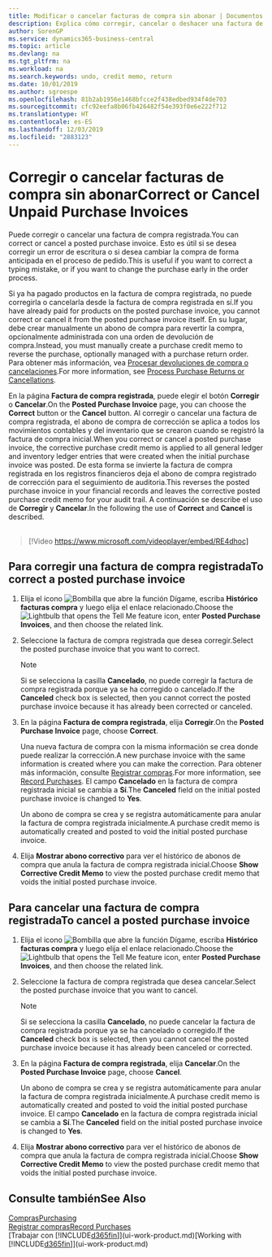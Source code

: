 ```yaml
---
title: Modificar o cancelar facturas de compra sin abonar | Documentos de Microsoft
description: Explica cómo corregir, cancelar o deshacer una factura de compra registrada y crear automáticamente un abono de compra.
author: SorenGP
ms.service: dynamics365-business-central
ms.topic: article
ms.devlang: na
ms.tgt_pltfrm: na
ms.workload: na
ms.search.keywords: undo, credit memo, return
ms.date: 10/01/2019
ms.author: sgroespe
ms.openlocfilehash: 81b2ab1956e1468bfcce2f438edbed934f4de703
ms.sourcegitcommit: cfc92eefa8b06fb426482f54e393f0e6e222f712
ms.translationtype: HT
ms.contentlocale: es-ES
ms.lasthandoff: 12/03/2019
ms.locfileid: "2883123"
---
```

# <a name="correct-or-cancel-unpaid-purchase-invoices"></a><span data-ttu-id="40216-103">Corregir o cancelar facturas de compra sin abonar</span><span class="sxs-lookup"><span data-stu-id="40216-103">Correct or Cancel Unpaid Purchase Invoices</span></span>
<span data-ttu-id="40216-104">Puede corregir o cancelar una factura de compra registrada.</span><span class="sxs-lookup"><span data-stu-id="40216-104">You can correct or cancel a posted purchase invoice.</span></span> <span data-ttu-id="40216-105">Esto es útil si se desea corregir un error de escritura o si desea cambiar la compra de forma anticipada en el proceso de pedido.</span><span class="sxs-lookup"><span data-stu-id="40216-105">This is useful if you want to correct a typing mistake, or if you want to change the purchase early in the order process.</span></span>

<span data-ttu-id="40216-106">Si ya ha pagado productos en la factura de compra registrada, no puede corregirla o cancelarla desde la factura de compra registrada en sí.</span><span class="sxs-lookup"><span data-stu-id="40216-106">If you have already paid for products on the posted purchase invoice, you cannot correct or cancel it from the posted purchase invoice itself.</span></span> <span data-ttu-id="40216-107">En su lugar, debe crear manualmente un abono de compra para revertir la compra, opcionalmente administrada con una orden de devolución de compra.</span><span class="sxs-lookup"><span data-stu-id="40216-107">Instead, you must manually create a purchase credit memo to reverse the purchase, optionally managed with a purchase return order.</span></span> <span data-ttu-id="40216-108">Para obtener más información, vea [Procesar devoluciones de compra o cancelaciones](purchasing-how-process-purchase-returns-cancellations.md).</span><span class="sxs-lookup"><span data-stu-id="40216-108">For more information, see [Process Purchase Returns or Cancellations](purchasing-how-process-purchase-returns-cancellations.md).</span></span>

<span data-ttu-id="40216-109">En la página **Factura de compra registrada**, puede elegir el botón **Corregir** o **Cancelar**.</span><span class="sxs-lookup"><span data-stu-id="40216-109">On the **Posted Purchase Invoice** page, you can choose the **Correct** button or the **Cancel** button.</span></span> <span data-ttu-id="40216-110">Al corregir o cancelar una factura de compra registrada, el abono de compra de corrección se aplica a todos los movimientos contables y del inventario que se crearon cuando se registró la factura de compra inicial.</span><span class="sxs-lookup"><span data-stu-id="40216-110">When you correct or cancel a posted purchase invoice, the corrective purchase credit memo is applied to all general ledger and inventory ledger entries that were created when the initial purchase invoice was posted.</span></span> <span data-ttu-id="40216-111">De esta forma se invierte la factura de compra registrada en los registros financieros deja el abono de compra registrado de corrección para el seguimiento de auditoria.</span><span class="sxs-lookup"><span data-stu-id="40216-111">This reverses the posted purchase invoice in your financial records and leaves the corrective posted purchase credit memo for your audit trail.</span></span> <span data-ttu-id="40216-112">A continuación se describe el uso de **Corregir** y **Cancelar**.</span><span class="sxs-lookup"><span data-stu-id="40216-112">In the following the use of **Correct** and **Cancel** is described.</span></span>
<br><br>
> [!Video https://www.microsoft.com/videoplayer/embed/RE4dhoc]

## <a name="to-correct-a-posted-purchase-invoice"></a><span data-ttu-id="40216-113">Para corregir una factura de compra registrada</span><span class="sxs-lookup"><span data-stu-id="40216-113">To correct a posted purchase invoice</span></span>
1. <span data-ttu-id="40216-114">Elija el icono ![Bombilla que abre la función Dígame](media/ui-search/search_small.png "Dígame qué desea hacer"), escriba **Histórico facturas compra** y luego elija el enlace relacionado.</span><span class="sxs-lookup"><span data-stu-id="40216-114">Choose the ![Lightbulb that opens the Tell Me feature](media/ui-search/search_small.png "Tell me what you want to do") icon, enter **Posted Purchase Invoices**, and then choose the related link.</span></span>  
2. <span data-ttu-id="40216-115">Seleccione la factura de compra registrada que desea corregir.</span><span class="sxs-lookup"><span data-stu-id="40216-115">Select the posted purchase invoice that you want to correct.</span></span>  

    > [!NOTE]  
    >   <span data-ttu-id="40216-116">Si se selecciona la casilla **Cancelado**, no puede corregir la factura de compra registrada porque ya se ha corregido o cancelado.</span><span class="sxs-lookup"><span data-stu-id="40216-116">If the **Canceled** check box is selected, then you cannot correct the posted purchase invoice because it has already been corrected or canceled.</span></span>
3. <span data-ttu-id="40216-117">En la página **Factura de compra registrada**, elija **Corregir**.</span><span class="sxs-lookup"><span data-stu-id="40216-117">On the **Posted Purchase Invoice** page, choose **Correct**.</span></span>

    <span data-ttu-id="40216-118">Una nueva factura de compra con la misma información se crea donde puede realizar la corrección.</span><span class="sxs-lookup"><span data-stu-id="40216-118">A new purchase invoice with the same information is created where you can make the correction.</span></span> <span data-ttu-id="40216-119">Para obtener más información, consulte [Registrar compras](purchasing-how-record-purchases.md).</span><span class="sxs-lookup"><span data-stu-id="40216-119">For more information, see [Record Purchases](purchasing-how-record-purchases.md).</span></span> <span data-ttu-id="40216-120">El campo **Cancelado** en la factura de compra registrada inicial se cambia a **Sí**.</span><span class="sxs-lookup"><span data-stu-id="40216-120">The **Canceled** field on the initial posted purchase invoice is changed to **Yes**.</span></span>

    <span data-ttu-id="40216-121">Un abono de compra se crea y se registra automáticamente para anular la factura de compra registrada inicialmente.</span><span class="sxs-lookup"><span data-stu-id="40216-121">A purchase credit memo is automatically created and posted to void the initial posted purchase invoice.</span></span>
4. <span data-ttu-id="40216-122">Elija **Mostrar abono correctivo** para ver el histórico de abonos de compra que anula la factura de compra registrada inicial.</span><span class="sxs-lookup"><span data-stu-id="40216-122">Choose **Show Corrective Credit Memo** to view the posted purchase credit memo that voids the initial posted purchase invoice.</span></span>

## <a name="to-cancel-a-posted-purchase-invoice"></a><span data-ttu-id="40216-123">Para cancelar una factura de compra registrada</span><span class="sxs-lookup"><span data-stu-id="40216-123">To cancel a posted purchase invoice</span></span>
1. <span data-ttu-id="40216-124">Elija el icono ![Bombilla que abre la función Dígame](media/ui-search/search_small.png "Dígame qué desea hacer"), escriba **Histórico facturas compra** y luego elija el enlace relacionado.</span><span class="sxs-lookup"><span data-stu-id="40216-124">Choose the ![Lightbulb that opens the Tell Me feature](media/ui-search/search_small.png "Tell me what you want to do") icon, enter **Posted Purchase Invoices**, and then choose the related link.</span></span>  
2. <span data-ttu-id="40216-125">Seleccione la factura de compra registrada que desea cancelar.</span><span class="sxs-lookup"><span data-stu-id="40216-125">Select the posted purchase invoice that you want to cancel.</span></span>

    > [!NOTE]  
    >   <span data-ttu-id="40216-126">Si se selecciona la casilla **Cancelado**, no puede cancelar la factura de compra registrada porque ya se ha cancelado o corregido.</span><span class="sxs-lookup"><span data-stu-id="40216-126">If the **Canceled** check box is selected, then you cannot cancel the posted purchase invoice because it has already been canceled or corrected.</span></span>
3. <span data-ttu-id="40216-127">En la página **Factura de compra registrada**, elija **Cancelar**.</span><span class="sxs-lookup"><span data-stu-id="40216-127">On the **Posted Purchase Invoice** page, choose **Cancel**.</span></span>

    <span data-ttu-id="40216-128">Un abono de compra se crea y se registra automáticamente para anular la factura de compra registrada inicialmente.</span><span class="sxs-lookup"><span data-stu-id="40216-128">A purchase credit memo is automatically created and posted to void the initial posted purchase invoice.</span></span> <span data-ttu-id="40216-129">El campo **Cancelado** en la factura de compra registrada inicial se cambia a **Sí**.</span><span class="sxs-lookup"><span data-stu-id="40216-129">The **Canceled** field on the initial posted purchase invoice is changed to **Yes**.</span></span>
4. <span data-ttu-id="40216-130">Elija **Mostrar abono correctivo** para ver el histórico de abonos de compra que anula la factura de compra registrada inicial.</span><span class="sxs-lookup"><span data-stu-id="40216-130">Choose **Show Corrective Credit Memo** to view the posted purchase credit memo that voids the initial posted purchase invoice.</span></span>

## <a name="see-also"></a><span data-ttu-id="40216-131">Consulte también</span><span class="sxs-lookup"><span data-stu-id="40216-131">See Also</span></span>
[<span data-ttu-id="40216-132">Compras</span><span class="sxs-lookup"><span data-stu-id="40216-132">Purchasing</span></span>](purchasing-manage-purchasing.md)  
[<span data-ttu-id="40216-133">Registrar compras</span><span class="sxs-lookup"><span data-stu-id="40216-133">Record Purchases</span></span>](purchasing-how-record-purchases.md)  
<span data-ttu-id="40216-134">[Trabajar con [!INCLUDE[d365fin](includes/d365fin_md.md)]](ui-work-product.md)</span><span class="sxs-lookup"><span data-stu-id="40216-134">[Working with [!INCLUDE[d365fin](includes/d365fin_md.md)]](ui-work-product.md)</span></span>
